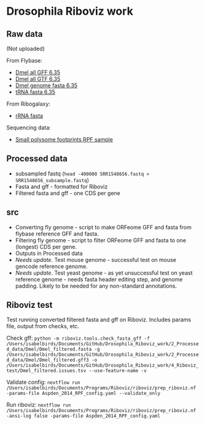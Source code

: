 # Drosophila Riboviz work

## Raw data

(Not uploaded)

From Flybase:
- [Dmel all GFF 6.35](http://ftp.flybase.net/releases/FB2020_04/dmel_r6.35/gff/)
- [Dmel all GTF 6.35](http://ftp.flybase.net/releases/FB2020_04/dmel_r6.35/gtf/)
- [Dmel genome fasta 6.35](http://ftp.flybase.net/releases/FB2020_04/dmel_r6.35/fasta/)
- [tRNA fasta 6.35](http://ftp.flybase.net/releases/FB2020_04/dmel_r6.35/fasta/)

From Ribogalaxy:
- [rRNA fasta](https://ribogalaxy.ucc.ie/library/index)

Sequencing data: 
- [Small polysome footprints RPF sample](https://www.ncbi.nlm.nih.gov/geo/query/acc.cgi?acc=GSM1477470)

## Processed data
- subsampled fastq (```head -400000 SRR1548656.fastq > SRR1548656_subsample.fastq```)
- Fasta and gff - formatted for Riboviz
- Filtered fasta and gff - one CDS per gene
## src

- Converting fly genome - script to make ORFeome GFF and fasta from flybase reference GFF and fasta.
- Filtering fly genome - script to filter ORFeome GFF and fasta to one (longest) CDS per gene.
- Outputs in Processed data
- *Needs update*. Test mouse genome - successful test on mouse gencode reference genome.
- *Needs update*. Test yeast genome - as yet unsuccessful test on yeast reference genome - needs fasta header editing step, and genome padding. Likely to be needed for any non-standard annotations.

## Riboviz test

Test running converted filtered fasta and gff on Riboviz.
Includes params file, output from checks, etc.

Check gff: ```python -m riboviz.tools.check_fasta_gff -f /Users/isabelbirds/Documents/GitHub/Drosophila_Riboviz_work/2_Processed_data/Dmel/Dmel_filtered.fasta -g /Users/isabelbirds/Documents/GitHub/Drosophila_Riboviz_work/2_Processed_data/Dmel/Dmel_filtered.gff3 -o /Users/isabelbirds/Documents/GitHub/Drosophila_Riboviz_work/4_Riboviz_test/Dmel_filtered.issues.tsv --use-feature-name -v```

Validate config: ```nextflow run /Users/isabelbirds/Documents/Programs/Riboviz/riboviz/prep_riboviz.nf -params-file Aspden_2014_RPF_config.yaml --validate_only```

Run riboviz: ```nextflow run /Users/isabelbirds/Documents/Programs/Riboviz/riboviz/prep_riboviz.nf -ansi-log false -params-file Aspden_2014_RPF_config.yaml```